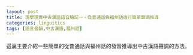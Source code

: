 ```yaml
---
layout: post
title: 現學現賣中古漢語語音隨記一・從普通話與福州話進行簡單聲調推導
categories: linguitics
tags: [語言音韻,中古漢語,福州話]
---
```


這裏主要介紹一些簡單的從普通話與福州話的發音推導出中古漢語聲調的方法。

